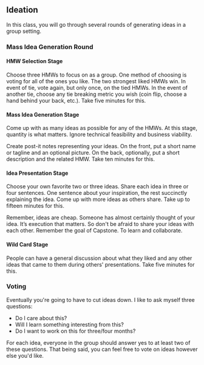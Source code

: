## Ideation

In this class, you will go through several rounds of generating ideas in a group setting.

### Mass Idea Generation Round

#### HMW Selection Stage
Choose three HMWs to focus on as a group. One method of choosing is voting for all of the ones you like. The two strongest liked HMWs win. In event of tie, vote again, but only once, on the tied HMWs. In the event of another tie, choose any tie breaking metric you wish (coin flip, choose a hand behind your back, etc.). Take five minutes for this.

#### Mass Idea Generation Stage
Come up with as many ideas as possible for any of the HMWs. At this stage, quantity is what matters. Ignore technical feasibility and business viability.

Create post-it notes representing your ideas. On the front, put a short name or tagline and an optional picture. On the back, optionally, put a short description and the related HMW. Take ten minutes for this.

#### Idea Presentation Stage
Choose your own favorite two or three ideas. Share each idea in three or four sentences. One sentence about your inspiration, the rest succinctly explaining the idea. Come up with more ideas as others share. Take up to fifteen minutes for this.

Remember, ideas are cheap. Someone has almost certainly thought of your idea. It’s execution that matters. So don't be afraid to share your ideas with each other. Remember the goal of Capstone. To learn and collaborate.

#### Wild Card Stage
People can have a general discussion about what they liked and any other ideas that came to them during others' presentations. Take five minutes for this.

### Voting
Eventually you're going to have to cut ideas down. I like to ask myself three questions:

* Do I care about this?
* Will I learn something interesting from this?
* Do I want to work on this for three/four months?

For each idea, everyone in the group should answer yes to at least two of these questions. That being said, you can feel free to vote on ideas however else you'd like.
